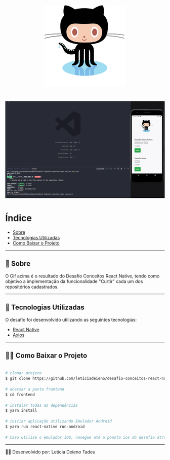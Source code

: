 <h1 align="center">
    <img src="./src/assets/github-icon.png" />
</h1>

<h1>
    <img src="./src/assets/react-native-repositories.gif" />
</h1>

# Índice

- [Sobre](#-sobre) 
- [Tecnologias Utilizadas](#-tecnologias-utilizadas) 
- [Como Baixar o Projeto](#-como-baixar-o-projeto)

---

## 📝 Sobre

O Gif acima é o resultado do Desafio Conceitos React Native, tendo como objetivo a implementação da funcionalidade "Curtir" cada um dos repositórios cadastrados.

---

## 🚀 Tecnologias Utilizadas

O desafio foi desenvolvido utilizando as seguintes tecnologias: 

- [React Native](https://reactnative.dev/)
- [Axios](https://github.com/axios/axios)

---

## 👨‍💻 Como Baixar o Projeto

```bash

# clonar projeto
$ git clone https://github.com/leticiadeieno/desafio-conceitos-react-native.git

# acessar a pasta frontend
$ cd frontend

# instalar todas as dependências
$ yarn install 

# iniciar aplicação utilizando Emulador Android
$ yarn run react-native run-android

# Caso utilize o emulador iOS, navegue até a poasta ios do desafio através do comando cd e depois execute pd install para instalar todas as dependências para o iOS.
```

---
🙋‍♀️ Desenvolvido por: Leticia Deieno Tadeu